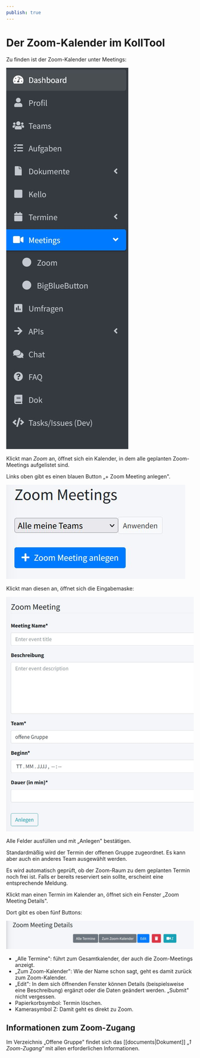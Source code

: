 ```yaml
---
publish: true
---
```


# Der Zoom-Kalender im KollTool

Zu finden ist der Zoom-Kalender unter Meetings:

![Link zum Zoom-Kalender in der Sidebar|200](attachments/Zoom-Kalender-finden.jpg)

Klickt man *Zoom* an, öffnet sich ein Kalender, in dem alle geplanten
Zoom-Meetings aufgelistet sind.

Links oben gibt es einen blauen Button „+ Zoom Meeting anlegen".

![Button Zoom-Meeting anlegen|300](attachments/Zoom-Meeting-anlegen1.jpg)

Klickt man diesen an, öffnet sich die Eingabemaske:

![Eingabemaske Neues Zoom-Meeting|400](attachments/Zoom-Meeting-anlegen2.jpg)

Alle Felder ausfüllen und mit „Anlegen" bestätigen.

Standardmäßig wird der Termin der offenen Gruppe zugeordnet. Es kann aber auch ein anderes Team ausgewählt werden.

Es wird automatisch geprüft, ob der Zoom-Raum zu dem geplanten
Termin noch frei ist. Falls er bereits reserviert sein sollte, erscheint
eine entsprechende Meldung.

Klickt man einen Termin im Kalender an, öffnet sich ein Fenster „Zoom
Meeting Details".

Dort gibt es oben fünf Buttons:

![Buttons im Zoom-Kalender|500](attachments/Screenshot-Zoom-Meeting-Details.jpg)

- „Alle Termine": führt zum Gesamtkalender, der auch die Zoom-Meetings anzeigt.
- „Zum Zoom-Kalender":  Wie der Name schon sagt, geht es damit zurück zum
Zoom-Kalender.
- „Edit": In dem sich öffnenden Fenster können Details (beispielsweise eine
Beschreibung) ergänzt oder die Daten geändert werden. „Submit" nicht
vergessen.
- Papierkorbsymbol: Termin löschen.
- Kamerasymbol Z: Damit geht es direkt zu Zoom.

## Informationen zum Zoom-Zugang

Im Verzeichnis „Offene Gruppe" findet sich das [[documents|Dokument]] „*1 Zoom-Zugang*“ mit allen erforderlichen Informationen.


